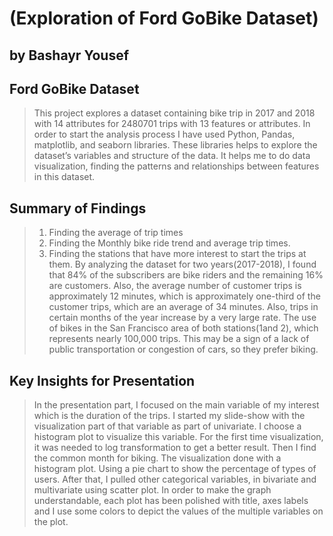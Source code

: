 
# (Exploration of Ford GoBike Dataset)

## by Bashayr Yousef


## Ford GoBike Dataset

> This project explores a dataset containing bike trip in 2017 and 2018 with 14 attributes for 2480701 trips with 13 features or attributes. In order to start the analysis process I have used Python, Pandas, matplotlib, and seaborn libraries. These libraries helps to explore the dataset’s variables and structure of the data. It helps me to do data visualization, finding the patterns and relationships between features in this dataset.


## Summary of Findings

> 1. Finding the average of trip times
> 2. Finding the Monthly bike ride trend and average trip times.
> 3. Finding the stations that have more interest to start the trips at them.
>By analyzing the dataset for two years(2017-2018), I found that 84% of the subscribers are bike riders and the remaining 16% are customers. Also, the average number of customer trips is approximately 12 minutes, which is approximately one-third of the customer trips, which are an average of 34 minutes. Also, trips in certain months of the year increase by a very large rate. The use of bikes in the San Francisco area of both stations(1and 2), which represents nearly 100,000 trips. This may be a sign of a lack of public transportation or congestion of cars, so they prefer biking.


## Key Insights for Presentation

> In the presentation part, I focused on the main variable of my interest which is the duration of the trips. I started my slide-show with the visualization part of that variable as part of univariate.  I choose a histogram plot to visualize this variable. For the first time visualization, it was needed to log transformation to get a better result. Then I find the common month for biking. The visualization done with a histogram plot. Using a pie chart to show the percentage of types of users.  After that, I pulled other categorical variables, in bivariate and multivariate using scatter plot. In order to make the graph understandable, each plot has been polished with title, axes labels and I use some colors to depict the values of the multiple variables on the plot. 

